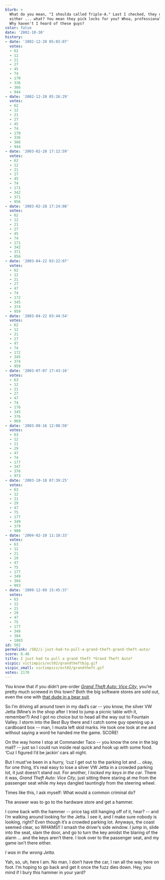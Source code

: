 ```yaml
---
blurb: >
  What do you mean, "I shoulda called Triple-A." Last I checked, they don't sell games
  either ... what? You mean they pick locks for you? Whoa, professional carjackers.
  Why haven't I heard of these guys?
color: false
date: '2002-10-30'
history:
- date: '2002-12-20 05:03:07'
  votes:
  - 62
  - 12
  - 21
  - 27
  - 45
  - 74
  - 170
  - 336
  - 366
  - 944
- date: '2002-12-20 05:26:29'
  votes:
  - 62
  - 12
  - 21
  - 27
  - 45
  - 74
  - 170
  - 336
  - 366
  - 944
- date: '2003-02-28 17:12:59'
  votes:
  - 62
  - 12
  - 21
  - 27
  - 45
  - 74
  - 171
  - 342
  - 371
  - 956
- date: '2003-02-28 17:24:08'
  votes:
  - 62
  - 12
  - 21
  - 27
  - 45
  - 74
  - 171
  - 342
  - 371
  - 956
- date: '2003-04-22 03:22:07'
  votes:
  - 62
  - 12
  - 21
  - 27
  - 47
  - 74
  - 172
  - 345
  - 374
  - 959
- date: '2003-04-22 03:44:54'
  votes:
  - 62
  - 12
  - 21
  - 27
  - 47
  - 74
  - 172
  - 345
  - 374
  - 959
- date: '2003-07-07 17:43:16'
  votes:
  - 63
  - 12
  - 21
  - 27
  - 47
  - 74
  - 176
  - 345
  - 376
  - 969
- date: '2003-08-16 12:08:50'
  votes:
  - 63
  - 12
  - 21
  - 29
  - 47
  - 74
  - 177
  - 347
  - 376
  - 973
- date: '2003-10-18 07:39:25'
  votes:
  - 63
  - 12
  - 21
  - 29
  - 47
  - 75
  - 177
  - 349
  - 379
  - 980
- date: '2004-02-10 11:18:33'
  votes:
  - 63
  - 12
  - 21
  - 29
  - 47
  - 75
  - 177
  - 349
  - 384
  - 993
- date: '2009-12-09 15:45:37'
  votes:
  - 63
  - 12
  - 21
  - 29
  - 47
  - 75
  - 177
  - 349
  - 384
  - 1003
id: 502
permalink: /502/i-just-had-to-pull-a-grand-theft-grand-theft-auto/
score: 8.48
title: I just had to pull a grand theft *Grand Theft Auto*
vicpic: victimpics/oct02/grandtheftbig.gif
vicpic_small: victimpics/oct02/grandtheft.gif
votes: 2178
---
```


You know that if you didn’t pre-order [*Grand Theft Auto: Vice
City*](http://web.archive.org/web/20021030000000/http://gamespy.com/previews/october02/gtavicecityps2/),
you’re pretty much screwed in this town? Both the big software stores
are sold out, even the one with [that dude in a bear
suit](@/victim/106.md).

So I’m driving all around town in my dad’s car -- you know, the silver
VW Jetta (Mine’s in the shop after I tried to jump a picnic table with
it, remember?) And I got no choice but to head all the way out to
Fountain Valley. I storm into the Best Buy there and I catch some guy
opening up a cardboard box -- man, I musta left skid marks. He took one
look at me and without saying a word he handed me the game. SCORE!

On the way home I stop at Commander Taco -- you know the one in the big
mall? -- just so I could run inside real quick and hook up with some
food. ‘Cuz I figured I’d be jackin’ cars all night.

But I must’ve been in a hurry, ‘cuz I get out to the parking lot and ...
okay, for one thing, it’s real easy to lose a silver VW Jetta in a
crowded parking lot, it just doesn’t stand out. For another, *I locked
my keys in the car*. There it was, *Grand Theft Auto: Vice City*, just
sitting there staring at me from the passenger seat while my keys
dangled tauntingly from the steering wheel.

Times like this, I ask myself: What would a common criminal do?

The answer was to go to the hardware store and get a hammer.

I come back with the hammer -- price tag still hanging off of it, hear?
-- and I’m walking around looking for the Jetta. I see it, and I make
sure nobody is looking, right? Even though it’s a crowded parking lot.
Anyways, the coast seemed clear, so WHAMS!! I smash the driver’s side
window. I jump in, slide into the seat, slam the door, and go to turn
the key amidst the blaring of the alarm ... and the keys aren’t there. I
look over to the passenger seat, and my game isn’t there either.

*I was in the wrong Jetta.*

Yah, so, uh, here I am. No man, I don’t have the car, I ran all the way
here on foot. I’m hoping to go back and get it once the fuzz dies down.
Hey, you mind if I bury this hammer in your yard?